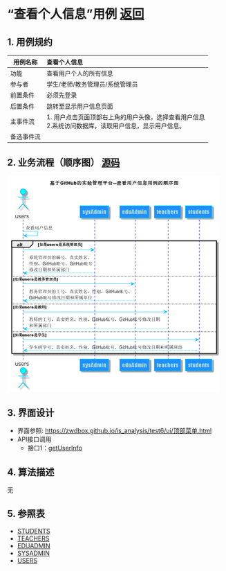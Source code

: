 ﻿<!-- markdownlint-disable MD033-->
<!-- 禁止MD033类型的警告 https://www.npmjs.com/package/markdownlint -->

# “查看个人信息”用例 [返回](../README.md)
## 1. 用例规约

|用例名称|查看个人信息|
|-------|:-------------|
|功能|查看用户个人的所有信息|
|参与者|学生/老师/教务管理员/系统管理员|
|前置条件|必须先登录|
|后置条件|跳转至显示用户信息页面|
|主事件流|1. 用户点击页面顶部右上角的用户头像，选择查看用户信息<br/>2.系统访问数据库，读取用户信息，显示用户信息。|
|备选事件流| |

## 2. 业务流程（顺序图） [源码](../src/sequence查看个人信息.puml)
![sequence1](../image/sequence查看个人信息.png)

## 3. 界面设计
- 界面参照: https://zwdbox.github.io/is_analysis/test6/ui/顶部菜单.html
- API接口调用
    - 接口1：[getUserInfo](../接口/getUserInfo.md)

## 4. 算法描述
无

## 5. 参照表
- [STUDENTS](../数据库设计.md/#STUDENTS)
- [TEACHERS](../数据库设计.md/#TEACHERS)
- [EDUADMIN](../数据库设计.md/#EDUADMIN)
- [SYSADMIN](../数据库设计.md/#SYSADMIN)
- [USERS](../数据库设计.md/#USERS)
